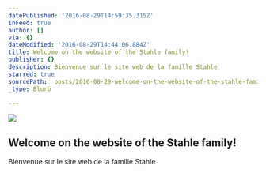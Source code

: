 ```yaml
---
datePublished: '2016-08-29T14:59:35.315Z'
inFeed: true
author: []
via: {}
dateModified: '2016-08-29T14:44:06.884Z'
title: Welcome on the website of the Stahle family!
publisher: {}
description: Bienvenue sur le site web de la famille Stahle
starred: true
sourcePath: _posts/2016-08-29-welcome-on-the-website-of-the-stahle-family.md
_type: Blurb

---
```

![](https://the-grid-user-content.s3-us-west-2.amazonaws.com/e08475bf-91cc-410d-835e-d99e5dcade0e.jpg)

## Welcome on the website of the Stahle family!

Bienvenue sur le site web de la famille Stahle